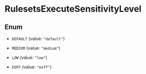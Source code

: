 

# RulesetsExecuteSensitivityLevel

## Enum


* `DEFAULT` (value: `"default"`)

* `MEDIUM` (value: `"medium"`)

* `LOW` (value: `"low"`)

* `EOFF` (value: `"eoff"`)




